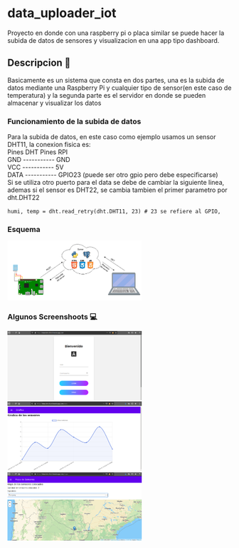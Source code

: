 # data_uploader_iot
Proyecto en donde con una raspberry pi o placa similar se puede hacer la subida de datos de sensores y visualizacion en una app tipo dashboard.

## Descripcion :scroll:
Basicamente es un sistema que consta en dos partes, una es la subida de datos mediante una 
Raspberry Pi y cualquier tipo de sensor(en este caso de temperatura) y la segunda parte es el
servidor en donde se pueden almacenar y visualizar los datos 

### Funcionamiento de la subida de datos 
Para la subida de datos, en este caso como ejemplo usamos un sensor DHT11, la conexion fisica es: <br>
        Pines DHT           Pines RPI  <br>
           GND   -----------   GND     <br>
           VCC   -----------   5V      <br>
           DATA  -----------  GPIO23 (puede ser otro gpio pero debe especificarse) <br>
Si se utiliza otro puerto para el data se debe de cambiar la siguiente linea,      <br>
ademas si el sensor es DHT22, se cambia tambien el primer parametro por dht.DHT22  <br>
```
humi, temp = dht.read_retry(dht.DHT11, 23) # 23 se refiere al GPIO, 

```



### Esquema 
<img src="images/diagramasensores.png"  width="60%" height="35%" />



### Algunos Screenshoots :computer:

<img src="images/1.png"  width="60%" height="35%" />
<img src="images/2.png"  width="60%" height="35%" />
<img src="images/3.png"  width="60%" height="35%" />
